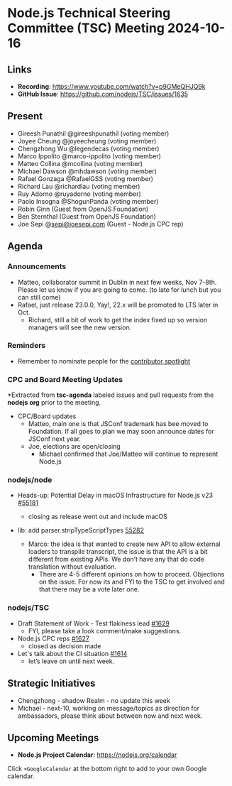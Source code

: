 # Node.js Technical Steering Committee (TSC) Meeting 2024-10-16

## Links

* **Recording**:  <https://www.youtube.com/watch?v=p9GMeQHJQ9k>
* **GitHub Issue**: <https://github.com/nodejs/TSC/issues/1635>

## Present

* Gireesh Punathil @gireeshpunathil (voting member)
* Joyee Cheung @joyeecheung (voting member)
* Chengzhong Wu @legendecas (voting member)
* Marco Ippolito @marco-ippolito (voting member)
* Matteo Collina @mcollina (voting member)
* Michael Dawson @mhdawson (voting member)
* Rafael Gonzaga @RafaelGSS (voting member)
* Richard Lau @richardlau (voting member)
* Ruy Adorno @ruyadorno (voting member)
* Paolo Insogna @ShogunPanda (voting member)
* Robin Ginn (Guest from OpenJS Foundation)
* Ben  Sternthal (Guest from OpenJS Foundation)
* Joe Sepi @<sepi@joesepi.com> (Guest - Node.js CPC rep)

## Agenda

### Announcements

* Matteo, collaborator summit in Dublin in next few weeks, Nov 7-8th. Please let us know if you
  are going to come. (to late for lunch but you can still come)
* Rafael, just release 23.0.0, Yay!, 22.x will be promoted to LTS later in Oct.
  * Richard, still a bit of work to get the index fixed up so version managers will see the new
    version.

### Reminders

* Remember to nominate people for the [contributor spotlight](https://github.com/nodejs/node/blob/main/doc/contributing/reconizing-contributors.md#bi-monthly-contributor-spotlight)

### CPC and Board Meeting Updates

*Extracted from **tsc-agenda** labeled issues and pull requests from the **nodejs org** prior to the meeting.

* CPC/Board updates
  * Matteo, main one is that JSConf trademark has bee moved to Foundation. If all goes to plan
    we may soon announce dates for JSConf next year.
  * Joe, elections are open/closing
    * Michael confirmed that Joe/Matteo will continue to represent Node.js

### nodejs/node

* Heads-up: Potential Delay in macOS Infrastructure for Node.js v23 [#55181](https://github.com/nodejs/node/issues/55181)
  * closing as release went out and include macOS

* lib: add parser.stripTypeScriptTypes [55282](https://github.com/nodejs/node/pull/55282)
  * Marco: the idea is that wanted to create new API to allow external loaders to transpile
    transcript, the issue is that the API is a bit different from existing APIs. We don’t have any that
    do code translation without evaluation.
    * There are 4-5 different opinions on how to proceed. Objections on the issue. For now
      its and FYI to the TSC to get involved and that there may be a vote later one.

### nodejs/TSC

* Draft Statement of Work - Test flakiness lead [#1629](https://github.com/nodejs/TSC/issues/1629)
  * FYI, please take a look comment/make suggestions.
* Node.js CPC reps [#1627](https://github.com/nodejs/TSC/issues/1627)
  * closed as decision made
* Let's talk about the CI situation [#1614](https://github.com/nodejs/TSC/issues/1614)
  * let’s leave on until next week.

## Strategic Initiatives

* Chengzhong - shadow Realm - no update this week
* Michael -  next-10, working on message/topics as direction for ambassadors, please think about between now and next week.

## Upcoming Meetings

* **Node.js Project Calendar**: <https://nodejs.org/calendar>

Click `+GoogleCalendar` at the bottom right to add to your own Google calendar.
